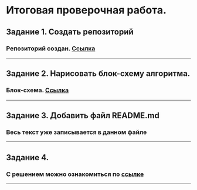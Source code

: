 # Итоговая проверочная работа.

## Задание 1. Создать репозиторий 
### Репозиторий создан. [Ссылка](https://github.com/asrbacr/DZ_Finish_Block_Choice_specialization.git)

---
## Задание 2. Нарисовать блок-схему алгоритма.
### Блок-схема. [Ссылка](https://drive.google.com/file/d/1w1tm9J8K9MNTlW6spzi3v_ttT9Fo0PFy/view?usp=sharing)
---
## Задание 3. Добавить файл README.md
### Весь текст уже записывается в данном файле

---
## Задание 4. 
### С решением можно ознакомиться по [ссылке](Program.cs)
---
